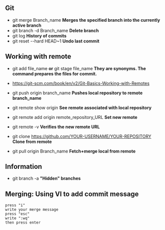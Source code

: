 ## Git
* git merge Branch_name **Merges the specified branch into the currently active branch**
* git branch -d Branch_name **Delete branch**
* git log **History of commits**
* git reset --hard HEAD~1 **Undo last commit**

## Working with remote
* git add file_name **or** git stage file_name **They are synonyms. The command prepares the files for commit.**

* https://git-scm.com/book/en/v2/Git-Basics-Working-with-Remotes
    
* git push origin branch_name   **Pushes local repository to remote branch_name**
    
* git remote show origin    **See remote associated with local repository**

* git remote add origin remote_repository_URL   **Set new remote**

* git remote -v     **Verifies the new remote URL**

* git clone https://github.com/YOUR-USERNAME/YOUR-REPOSITORY    **Clone from remote**

* git pull origin Branch_name   **Fetch+merge local from remote**

## Information
* git branch -a **"Hidden" branches**

## Merging: **Using VI to add commit message**
    press "i"
    write your merge message
    press "esc"
    write ":wq"
    then press enter
